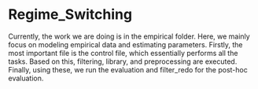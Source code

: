 # Regime_Switching

Currently, the work we are doing is in the empirical folder. Here, we mainly focus on modeling empirical data and estimating parameters. Firstly, the most important file is the control file, which essentially performs all the tasks. Based on this, filtering, library, and preprocessing are executed. Finally, using these, we run the evaluation and filter_redo for the post-hoc evaluation.

